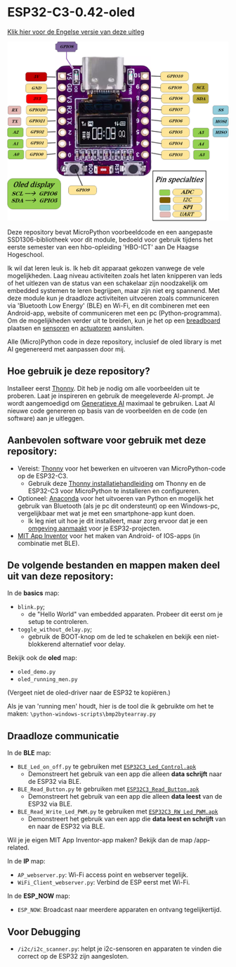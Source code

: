 # ESP32-C3-0.42-oled
[Klik hier voor de Engelse versie van deze uitleg](README.md)

![ESP32-C3 met 0.42" oled-display](/images/esp32-c3-0.42-oled-pinout.png)

Deze repository bevat MicroPython voorbeeldcode en een aangepaste SSD1306-bibliotheek voor dit module, bedoeld voor gebruik tijdens het eerste semester van een hbo-opleiding 'HBO-ICT' aan De Haagse Hogeschool.

Ik wil dat leren leuk is. Ik heb dit apparaat gekozen vanwege de vele mogelijkheden. Laag niveau activiteiten zoals het laten knipperen van leds of het uitlezen van de status van een schakelaar zijn noodzakelijk om embedded systemen te leren begrijpen, maar zijn niet erg spannend. Met deze module kun je draadloze activiteiten uitvoeren zoals communiceren via 'Bluetooth Low Energy' (BLE) en Wi-Fi, en dit combineren met een Android-app, website of communiceren met een pc (Python-programma).
Om de mogelijkheden verder uit te breiden, kun je het op een [breadboard](/images/ESP32-c3-oled-breadboard-hc-sr04p_bb.png) plaatsen en [sensoren](/images/ESP32-c3-oled-breadboard-imu_bb.png) en [actuatoren](/images/ESP32-c3-oled-breadboard-servo_bb.png) aansluiten.

Alle (Micro)Python code in deze repository, inclusief de oled library is met AI gegenereerd met aanpassen door mij.

## Hoe gebruik je deze repository?
Installeer eerst [Thonny](/manual/Install_Thonny_[nl].pdf). Dit heb je nodig om alle voorbeelden uit te proberen. Laat je inspireren en gebruik de meegeleverde AI-prompt.
Je wordt aangemoedigd om [Generatieve AI](/Generative_AI/readme.md) maximaal te gebruiken. Laat AI nieuwe code genereren op basis van de voorbeelden en de code (en software) aan je uitleggen.

## Aanbevolen software voor gebruik met deze repository:

 - Vereist: [Thonny](https://thonny.org/) voor het bewerken en uitvoeren van MicroPython-code op de ESP32-C3.
	- Gebruik deze [Thonny installatiehandleiding](/manual/Install_Thonny_[nl].pdf) om Thonny en de ESP32-C3 voor MicroPython te installeren en configureren.
 - Optioneel: [Anaconda](https://anaconda.org/) voor het uitvoeren van Python en mogelijk het gebruik van Bluetooth (als je pc dit ondersteunt) op een Windows-pc, vergelijkbaar met wat je met een smartphone-app kunt doen.
	- Ik leg niet uit hoe je dit installeert, maar zorg ervoor dat je een [omgeving aanmaakt](https://www.anaconda.com/docs/tools/working-with-conda/environments) voor je ESP32-projecten.
 - [MIT App Inventor](https://appinventor.mit.edu/) voor het maken van Android- of IOS-apps (in combinatie met BLE).

## De volgende bestanden en mappen maken deel uit van deze repository:

In de **basics** map:

 - `blink.py`;
	 - de "Hello World" van embedded apparaten. Probeer dit eerst om je setup te controleren.
 - `toggle_without_delay.py`;
	 - gebruik de BOOT-knop om de led te schakelen en bekijk een niet-blokkerend alternatief voor delay.

Bekijk ook de **oled** map:

- `oled_demo.py`
- `oled_running_men.py`

(Vergeet niet de oled-driver naar de ESP32 te kopiëren.)

Als je van 'running men' houdt, hier is de tool die ik gebruikte om het te maken: `\python-windows-scripts\bmp2bytearray.py`

## Draadloze communicatie

In de **BLE** map:
- `BLE_Led_on_off.py` te gebruiken met [`ESP32C3_Led_Control.apk`](/app-related/ESP32C3_Led_Control.apk)
	- Demonstreert het gebruik van een app die alleen **data schrijft** naar de ESP32 via BLE.
- `BLE_Read_Button.py` te gebruiken met [`ESP32C3_Read_Button.apk`](/app-related/ESP32C3_Read_Button.apk)
	- Demonstreert het gebruik van een app die alleen **data leest** van de ESP32 via BLE.
- `BLE_Read_Write_Led_PWM.py` te gebruiken met [`ESP32C3_RW_Led_PWM.apk`](/app-related/ESP32C3_RW_Led_PWM.apk)
	- Demonstreert het gebruik van een app die **data leest en schrijft** van en naar de ESP32 via BLE.

Wil je je eigen MIT App Inventor-app maken? Bekijk dan de map /app-related.

In de **IP** map:
- `AP_webserver.py`: Wi-Fi access point en webserver tegelijk.
- `WiFi_Client_webserver.py`: Verbind de ESP eerst met Wi-Fi.

In de **ESP_NOW** map:

- `ESP_NOW`: Broadcast naar meerdere apparaten en ontvang tegelijkertijd.

## Voor Debugging #

- `/i2c/i2c_scanner.py`: helpt je i2c-sensoren en apparaten te vinden die correct op de ESP32 zijn aangesloten.

